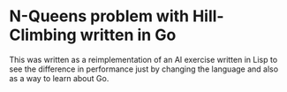 # N-Queens problem with Hill-Climbing written in Go

This was written as a reimplementation of an AI exercise written in Lisp
to see the difference in performance just by changing the language and also
as a way to learn about Go.
